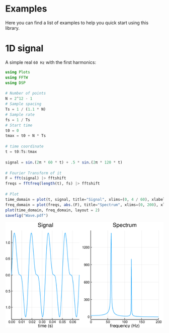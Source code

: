 # Examples

Here you can find a list of examples to help you quick start using this
library.


# 1D signal

A simple real ``60 Hz`` with the first harmonics:

```julia
using Plots
using FFTW
using DSP

# Number of points
N = 2^12 - 1
# Sample spacing
Ts = 1 / (1.1 * N)
# Sample rate
fs = 1 / Ts
# Start time
t0 = 0
tmax = t0 + N * Ts

# time coordinate
t = t0:Ts:tmax

signal = sin.(2π * 60 * t) + .5 * sin.(2π * 120 * t)

# Fourier Transform of it
F = fft(signal) |> fftshift
freqs = fftfreq(length(t), fs) |> fftshift

# Plot
time_domain = plot(t, signal, title="Signal", xlims=(0, 4 / 60), xlabel="time (s)", label="")
freq_domain = plot(freqs, abs.(F), title="Spectrum", xlims=(0, 200), xlabel="frequency (Hz)", label="")
plot(time_domain, freq_domain, layout = 2)
savefig("Wave.pdf")
```

![](img/1D60Hz.png)
